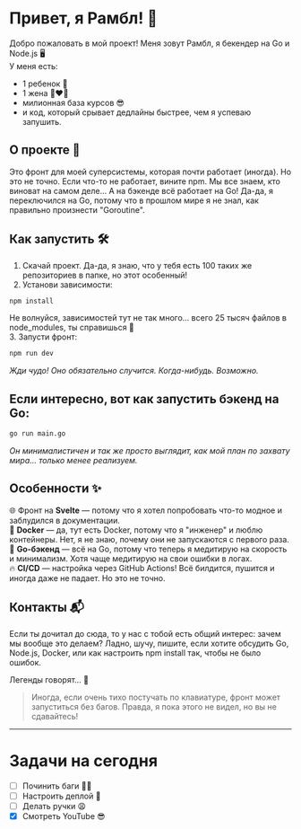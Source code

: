 # Привет, я Рамбл! 🎉

Добро пожаловать в мой проект! Меня зовут Рамбл, я бекендер на Go и Node.js 🖥️<br>У меня есть:
- 1 ребенок 👶
- 1 жена 👩‍❤️‍👨
- милионная база курсов 😎
- и код, который срывает дедлайны быстрее, чем я успеваю запушить.

## О проекте 🚀

Это фронт для моей суперсистемы, которая почти работает (иногда). Но это не точно. Если что-то не работает, вините npm. Мы все знаем, кто виноват на самом деле... А на бэкенде всё работает на Go! Да-да, я переключился на Go, потому что в прошлом мире я не знал, как правильно произнести "Goroutine".

## Как запустить 🛠️

1. Скачай проект. Да-да, я знаю, что у тебя есть 100 таких же репозиториев в папке, но этот особенный!
2. Установи зависимости:
```bash
npm install
```
Не волнуйся, зависимостей тут не так много... всего 25 тысяч файлов в node_modules, ты справишься 💪<br>
3. Запусти фронт:
```bash
npm run dev
```
*Жди чудо! Оно обязательно случится. Когда-нибудь. Возможно.*

## Если интересно, вот как запустить бэкенд на Go:
```bash
go run main.go
```
*Он минималистичен и так же просто выглядит, как мой план по захвату мира... только менее реализуем.*

## Особенности ✨
🌐 Фронт на **Svelte** — потому что я хотел попробовать что-то модное и заблудился в документации.<br>
🐳 **Docker** — да, тут есть Docker, потому что я "инженер" и люблю контейнеры. Нет, я не знаю, почему они не запускаются с первого раза.<br>
🐹 **Go-бэкенд** — всё на Go, потому что теперь я медитирую на скорость и минимализм. Хотя чаще медитирую на свои ошибки в логах.<br>
🔥 **CI/CD** — настройка через GitHub Actions! Всё билдится, пушится и иногда даже не падает. Но это не точно.<br>

## Контакты 📬
Если ты дочитал до сюда, то у нас с тобой есть общий интерес: зачем мы вообще это делаем? Ладно, шучу, пишите, если хотите обсудить Go, Node.js, Docker, или как настроить npm install так, чтобы не было ошибок.

Легенды говорят... 💬
> Иногда, если очень тихо постучать по клавиатуре, фронт может запуститься без багов. Правда, я пока этого не видел, но вы не сдавайтесь!

---

# Задачи на сегодня

- [ ] Починить баги 🙅‍♂️
- [ ] Настроить деплой 🤔
- [ ] Делать ручки 😩
- [x] Смотреть YouTube 😎

